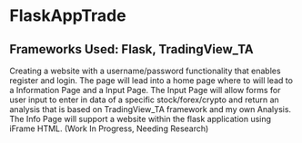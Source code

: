 # FlaskAppTrade

Frameworks Used: Flask, TradingView_TA
----------------------------------------------------
Creating a website with a username/password functionality that enables register and login. The page will lead into a home page where to will lead to a Information Page and a Input Page.
The Input Page will allow forms for user input to enter in data of a specific stock/forex/crypto and return an analysis that is based on TradingView_TA framework and my own Analysis. 
The Info Page will support a website within the flask application using iFrame HTML. (Work In Progress, Needing Research)

